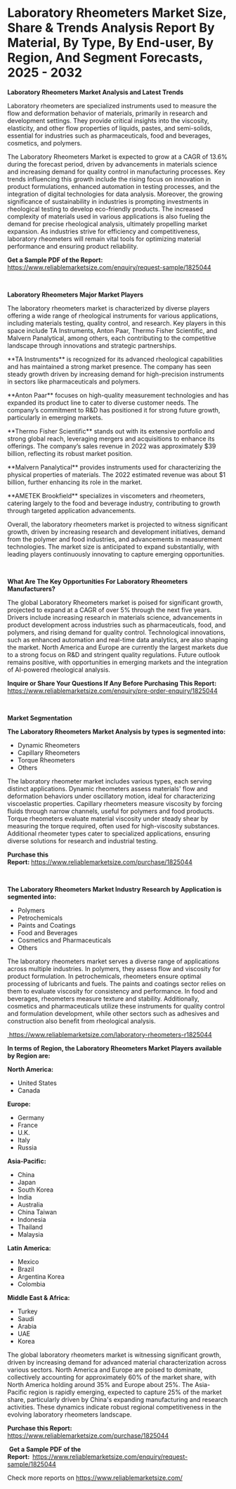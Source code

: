 <p><h1>Laboratory Rheometers Market Size, Share & Trends Analysis Report By Material, By Type, By End-user, By Region, And Segment Forecasts, 2025 - 2032</h1></p><p><strong>Laboratory Rheometers Market Analysis and Latest Trends</strong></p>
<p><p>Laboratory rheometers are specialized instruments used to measure the flow and deformation behavior of materials, primarily in research and development settings. They provide critical insights into the viscosity, elasticity, and other flow properties of liquids, pastes, and semi-solids, essential for industries such as pharmaceuticals, food and beverages, cosmetics, and polymers. </p><p>The Laboratory Rheometers Market is expected to grow at a CAGR of 13.6% during the forecast period, driven by advancements in materials science and increasing demand for quality control in manufacturing processes. Key trends influencing this growth include the rising focus on innovation in product formulations, enhanced automation in testing processes, and the integration of digital technologies for data analysis. Moreover, the growing significance of sustainability in industries is prompting investments in rheological testing to develop eco-friendly products. The increased complexity of materials used in various applications is also fueling the demand for precise rheological analysis, ultimately propelling market expansion. As industries strive for efficiency and competitiveness, laboratory rheometers will remain vital tools for optimizing material performance and ensuring product reliability.</p></p>
<p><strong>Get a Sample PDF of the Report:&nbsp;</strong> <a href="https://www.reliablemarketsize.com/enquiry/request-sample/1825044?utm_campaign=2528&utm_medium=2&utm_source=Github&utm_content=ia&utm_term=12042025&utm_id=laboratory-rheometers">https://www.reliablemarketsize.com/enquiry/request-sample/1825044</a></p>
<p>&nbsp;</p>
<p><strong>Laboratory Rheometers Major Market Players</strong></p>
<p><p>The laboratory rheometers market is characterized by diverse players offering a wide range of rheological instruments for various applications, including materials testing, quality control, and research. Key players in this space include TA Instruments, Anton Paar, Thermo Fisher Scientific, and Malvern Panalytical, among others, each contributing to the competitive landscape through innovations and strategic partnerships.</p><p>**TA Instruments** is recognized for its advanced rheological capabilities and has maintained a strong market presence. The company has seen steady growth driven by increasing demand for high-precision instruments in sectors like pharmaceuticals and polymers.</p><p>**Anton Paar** focuses on high-quality measurement technologies and has expanded its product line to cater to diverse customer needs. The company’s commitment to R&D has positioned it for strong future growth, particularly in emerging markets. </p><p>**Thermo Fisher Scientific** stands out with its extensive portfolio and strong global reach, leveraging mergers and acquisitions to enhance its offerings. The company’s sales revenue in 2022 was approximately $39 billion, reflecting its robust market position. </p><p>**Malvern Panalytical** provides instruments used for characterizing the physical properties of materials. The 2022 estimated revenue was about $1 billion, further enhancing its role in the market.</p><p>**AMETEK Brookfield** specializes in viscometers and rheometers, catering largely to the food and beverage industry, contributing to growth through targeted application advancements.</p><p>Overall, the laboratory rheometers market is projected to witness significant growth, driven by increasing research and development initiatives, demand from the polymer and food industries, and advancements in measurement technologies. The market size is anticipated to expand substantially, with leading players continuously innovating to capture emerging opportunities.</p></p>
<p>&nbsp;</p>
<p><strong>What Are The Key Opportunities For Laboratory Rheometers Manufacturers?</strong></p>
<p><p>The global Laboratory Rheometers market is poised for significant growth, projected to expand at a CAGR of over 5% through the next five years. Drivers include increasing research in materials science, advancements in product development across industries such as pharmaceuticals, food, and polymers, and rising demand for quality control. Technological innovations, such as enhanced automation and real-time data analytics, are also shaping the market. North America and Europe are currently the largest markets due to a strong focus on R&D and stringent quality regulations. Future outlook remains positive, with opportunities in emerging markets and the integration of AI-powered rheological analysis.</p></p>
<p><strong>Inquire or Share Your Questions If Any Before Purchasing This Report:</strong> <a href="https://www.reliablemarketsize.com/enquiry/pre-order-enquiry/1825044?utm_campaign=2528&utm_medium=2&utm_source=Github&utm_content=ia&utm_term=12042025&utm_id=laboratory-rheometers">https://www.reliablemarketsize.com/enquiry/pre-order-enquiry/1825044</a></p>
<p>&nbsp;</p>
<p><strong>Market Segmentation</strong></p>
<p><strong>The Laboratory Rheometers Market Analysis by types is segmented into:</strong></p>
<p><ul><li>Dynamic Rheometers</li><li>Capillary Rheometers</li><li>Torque Rheometers</li><li>Others</li></ul></p>
<p><p>The laboratory rheometer market includes various types, each serving distinct applications. Dynamic rheometers assess materials' flow and deformation behaviors under oscillatory motion, ideal for characterizing viscoelastic properties. Capillary rheometers measure viscosity by forcing fluids through narrow channels, useful for polymers and food products. Torque rheometers evaluate material viscosity under steady shear by measuring the torque required, often used for high-viscosity substances. Additional rheometer types cater to specialized applications, ensuring diverse solutions for research and industrial testing.</p></p>
<p><strong>Purchase this Report:&nbsp;</strong><a href="https://www.reliablemarketsize.com/purchase/1825044?utm_campaign=2528&utm_medium=2&utm_source=Github&utm_content=ia&utm_term=12042025&utm_id=laboratory-rheometers">https://www.reliablemarketsize.com/purchase/1825044</a></p>
<p>&nbsp;</p>
<p><strong>The Laboratory Rheometers Market Industry Research by Application is segmented into:</strong></p>
<p><ul><li>Polymers</li><li>Petrochemicals</li><li>Paints and Coatings</li><li>Food and Beverages</li><li>Cosmetics and Pharmaceuticals</li><li>Others</li></ul></p>
<p><p>The laboratory rheometers market serves a diverse range of applications across multiple industries. In polymers, they assess flow and viscosity for product formulation. In petrochemicals, rheometers ensure optimal processing of lubricants and fuels. The paints and coatings sector relies on them to evaluate viscosity for consistency and performance. In food and beverages, rheometers measure texture and stability. Additionally, cosmetics and pharmaceuticals utilize these instruments for quality control and formulation development, while other sectors such as adhesives and construction also benefit from rheological analysis.</p></p>
<p><a href="https://www.reliablemarketsize.com/laboratory-rheometers-r1825044?utm_campaign=2528&utm_medium=2&utm_source=Github&utm_content=ia&utm_term=12042025&utm_id=laboratory-rheometers">&nbsp;https://www.reliablemarketsize.com/laboratory-rheometers-r1825044</a></p>
<p><strong>In terms of Region, the Laboratory Rheometers Market Players available by Region are:</strong></p>
<p>
    <p> <strong> North America: </strong>
        <ul>
            <li>United States</li>
            <li>Canada</li>
        </ul>
        </p> 
    <p> <strong> Europe: </strong>
        <ul>
            <li>Germany</li>
            <li>France</li>
            <li>U.K.</li>
            <li>Italy</li>
            <li>Russia</li>
        </ul>
        </p> 
    <p> <strong> Asia-Pacific: </strong>
        <ul>
            <li>China</li>
            <li>Japan</li>
            <li>South Korea</li>
            <li>India</li>
            <li>Australia</li>
            <li>China Taiwan</li>
            <li>Indonesia</li>
            <li>Thailand</li>
            <li>Malaysia</li>
        </ul>
        </p> 
    <p> <strong> Latin America: </strong>
        <ul>
            <li>Mexico</li>
            <li>Brazil</li>
            <li>Argentina Korea</li>
            <li>Colombia</li>
        </ul>
        </p> 
    <p> <strong> Middle East & Africa: </strong>
        <ul>
            <li>Turkey</li>
            <li>Saudi</li>
            <li>Arabia</li>
            <li>UAE</li>
            <li>Korea</li>
        </ul>
    </p>
    </p>
<p><p>The global laboratory rheometers market is witnessing significant growth, driven by increasing demand for advanced material characterization across various sectors. North America and Europe are poised to dominate, collectively accounting for approximately 60% of the market share, with North America holding around 35% and Europe about 25%. The Asia-Pacific region is rapidly emerging, expected to capture 25% of the market share, particularly driven by China's expanding manufacturing and research activities. These dynamics indicate robust regional competitiveness in the evolving laboratory rheometers landscape.</p></p>
<p><strong>Purchase this Report: </strong><a href="https://www.reliablemarketsize.com/purchase/1825044?utm_campaign=2528&utm_medium=2&utm_source=Github&utm_content=ia&utm_term=12042025&utm_id=laboratory-rheometers">https://www.reliablemarketsize.com/purchase/1825044</a></p>
<p>&nbsp;<strong>Get a Sample PDF of the Report:&nbsp;&nbsp;</strong><a href="https://www.reliablemarketsize.com/enquiry/request-sample/1825044?utm_campaign=2528&utm_medium=2&utm_source=Github&utm_content=ia&utm_term=12042025&utm_id=laboratory-rheometers">https://www.reliablemarketsize.com/enquiry/request-sample/1825044</a></p>
<p><strong></strong></p>
<p>Check more reports on <a href="https://www.reliablemarketsize.com/?utm_campaign=2528&utm_medium=2&utm_source=Github&utm_content=ia&utm_term=12042025&utm_id=laboratory-rheometers">https://www.reliablemarketsize.com/</a></p>